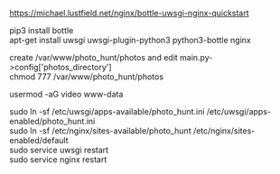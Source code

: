 https://michael.lustfield.net/nginx/bottle-uwsgi-nginx-quickstart

pip3 install bottle  
apt-get install uwsgi uwsgi-plugin-python3 python3-bottle nginx

create /var/www/photo_hunt/photos and edit main.py->config['photos_directory']  
chmod 777 /var/www/photo_hunt/photos

usermod -aG video www-data

sudo ln -sf /etc/uwsgi/apps-available/photo_hunt.ini /etc/uwsgi/apps-enabled/photo_hunt.ini  
sudo ln -sf /etc/nginx/sites-available/photo_hunt /etc/nginx/sites-enabled/default  
sudo service uwsgi restart  
sudo service nginx restart
